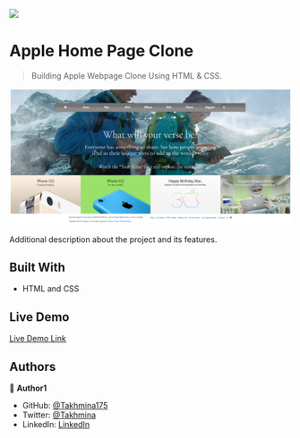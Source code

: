 ![](https://img.shields.io/badge/Microverse-blueviolet)

# Apple Home Page Clone

> Building Apple Webpage Clone Using HTML & CSS.

![screenshot](./images/screenshot.png)

Additional description about the project and its features.

## Built With

- HTML and CSS

## Live Demo

[Live Demo Link](https://raw.githack.com/Takhmina175/Apple_HomePageClone/Apple_web_page_clone/index.html)

## Authors

👤 **Author1**

- GitHub: [@Takhmina175](https://github.com/Takhmina175)
- Twitter: [@Takhmina](https://twitter.com/Takhmin73630110)
- LinkedIn: [LinkedIn](https://www.linkedin.com/in/takhmina-makhkamova-7628136b/)
